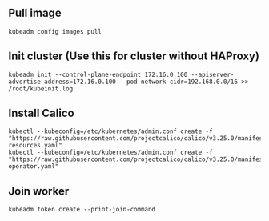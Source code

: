 ## Pull image

```
kubeadm config images pull
```
## Init cluster (Use this for cluster without HAProxy)
```
kubeadm init --control-plane-endpoint 172.16.0.100 --apiserver-advertise-address=172.16.0.100 --pod-network-cidr=192.168.0.0/16 >> /root/kubeinit.log
```
## Install Calico
```
kubectl --kubeconfig=/etc/kubernetes/admin.conf create -f "https://raw.githubusercontent.com/projectcalico/calico/v3.25.0/manifests/custom-resources.yaml"
kubectl --kubeconfig=/etc/kubernetes/admin.conf create -f "https://raw.githubusercontent.com/projectcalico/calico/v3.25.0/manifests/tigera-operator.yaml"
```

## Join worker
```
kubeadm token create --print-join-command
```
